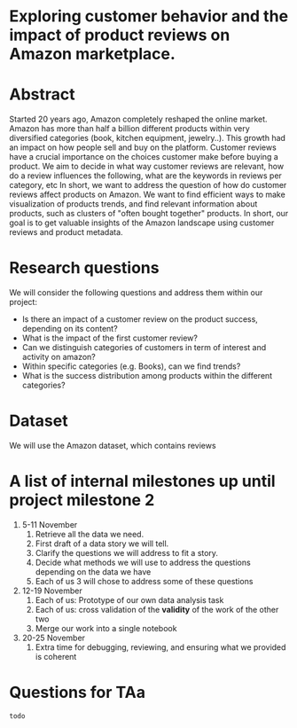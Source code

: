 # Exploring customer behavior and the impact of product reviews on Amazon marketplace.

# Abstract

Started 20 years ago, Amazon completely reshaped the online market.
Amazon has more than half a billion different products within very diversified categories (book, kitchen equipment, jewelry..).
This growth had an impact on how people sell and buy on the platform.
Customer reviews have a crucial importance on the choices customer make before buying a product.
We aim to decide in what way customer reviews are relevant, how do a review influences the following, what are the keywords in reviews per category, etc
In short, we want to address the question of how do customer reviews affect products on Amazon.
We want to find efficient ways to make visualization of products trends, and find relevant information about products, such as clusters of "often bought together" products.
In short, our goal is to get valuable insights of the Amazon landscape using customer reviews and product metadata.

# Research questions
We will consider the following questions and address them within our project:
- Is there an impact of a customer review on the product success, depending on its content?
- What is the impact of the first customer review?
- Can we distinguish categories of customers in term of interest and activity on amazon?
- Within specific categories (e.g. Books), can we find trends?
- What is the success distribution among products within the different categories?

# Dataset
We will use the Amazon dataset, which contains reviews 

# A list of internal milestones up until project milestone 2
1. 5-11 November
    1. Retrieve all the data we need.
    2. First draft of a data story we will tell.
    3. Clarify the questions we will address to fit a story.
    4. Decide what methods we will use to address the questions depending on the data we have
    5. Each of us 3 will chose to address some of these questions
2. 12-19 November
    1. Each of us: Prototype of our own data analysis task
    2. Each of us: cross validation of the **validity** of the work of the other two
    3. Merge our work into a single notebook
3. 20-25 November
    1. Extra time for debugging, reviewing, and ensuring what we provided is coherent

# Questions for TAa
`todo`
